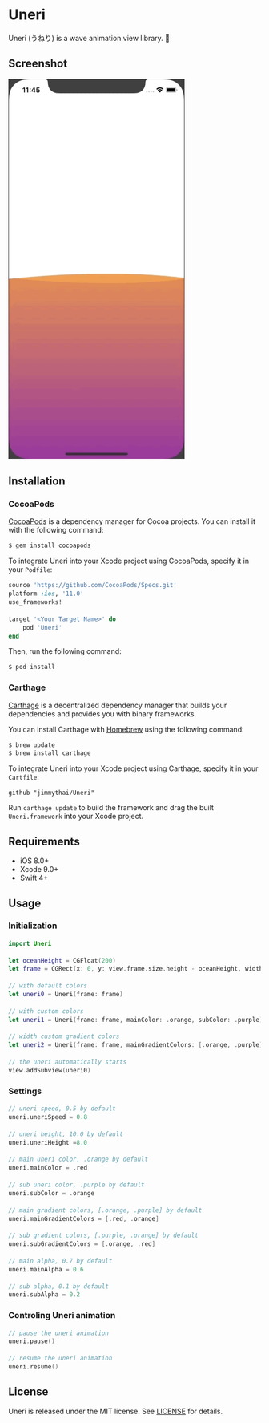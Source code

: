 # Uneri
Uneri (うねり) is a wave animation view library. 🌊

## Screenshot

![Screenshot](screenshot.gif)

## Installation

### CocoaPods

[CocoaPods](http://cocoapods.org) is a dependency manager for Cocoa projects. You can install it with the following command:

```bash
$ gem install cocoapods
```

To integrate Uneri into your Xcode project using CocoaPods, specify it in your `Podfile`:

```ruby
source 'https://github.com/CocoaPods/Specs.git'
platform :ios, '11.0'
use_frameworks!

target '<Your Target Name>' do
    pod 'Uneri'
end
```

Then, run the following command:

```bash
$ pod install
```

### Carthage

[Carthage](https://github.com/Carthage/Carthage) is a decentralized dependency manager that builds your dependencies and provides you with binary frameworks.

You can install Carthage with [Homebrew](http://brew.sh/) using the following command:

```bash
$ brew update
$ brew install carthage
```

To integrate Uneri into your Xcode project using Carthage, specify it in your `Cartfile`:

```ogdl
github "jimmythai/Uneri"
```

Run `carthage update` to build the framework and drag the built `Uneri.framework` into your Xcode project.

## Requirements

* iOS 8.0+
* Xcode 9.0+
* Swift 4+

## Usage

### Initialization

```swift
import Uneri

let oceanHeight = CGFloat(200)
let frame = CGRect(x: 0, y: view.frame.size.height - oceanHeight, width: view.frame.size.width, height: oceanHeight)

// with default colors
let uneri0 = Uneri(frame: frame)

// with custom colors
let uneri1 = Uneri(frame: frame, mainColor: .orange, subColor: .purple)

// width custom gradient colors
let uneri2 = Uneri(frame: frame, mainGradientColors: [.orange, .purple], subGradientColors: [.purple, .purple])

// the uneri automatically starts
view.addSubview(uneri0)
```

### Settings

```swift
// uneri speed, 0.5 by default
uneri.uneriSpeed = 0.8

// uneri height, 10.0 by default
uneri.uneriHeight =8.0

// main uneri color, .orange by default
uneri.mainColor = .red

// sub uneri color, .purple by default
uneri.subColor = .orange

// main gradient colors, [.orange, .purple] by default
uneri.mainGradientColors = [.red, .orange]

// sub gradient colors, [.purple, .orange] by default
uneri.subGradientColors = [.orange, .red]

// main alpha, 0.7 by default
uneri.mainAlpha = 0.6

// sub alpha, 0.1 by default
uneri.subAlpha = 0.2
```

### Controling Uneri animation

```swift
// pause the uneri animation
uneri.pause()

// resume the uneri animation
uneri.resume()
```

## License

Uneri is released under the MIT license. See [LICENSE](LICENSE) for details.
